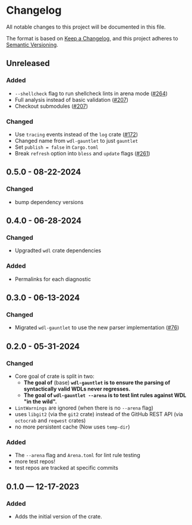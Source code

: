 # Changelog

All notable changes to this project will be documented in this file.

The format is based on [Keep a Changelog](https://keepachangelog.com/en/1.1.0/),
and this project adheres to [Semantic Versioning](https://semver.org/spec/v2.0.0.html).

## Unreleased

### Added

* `--shellcheck` flag to run shellcheck lints in arena mode ([#264](https://github.com/stjude-rust-labs/wdl/pull/264))
* Full analysis instead of basic validation ([#207](https://github.com/stjude-rust-labs/wdl/pull/172))
* Checkout submodules ([#207](https://github.com/stjude-rust-labs/wdl/pull/172))

### Changed

* Use `tracing` events instead of the `log` crate ([#172](https://github.com/stjude-rust-labs/wdl/pull/172))
* Changed name from `wdl-gauntlet` to just `gauntlet`
* Set `publish = false` in `Cargo.toml`
* Break `refresh` option into `bless` and `update` flags ([#261](https://github.com/stjude-rust-labs/wdl/pull/261))

## 0.5.0 - 08-22-2024

### Changed

* bump dependency versions

## 0.4.0 - 06-28-2024

### Changed

* Upgradted `wdl` crate dependencies

### Added

* Permalinks for each diagnostic

## 0.3.0 - 06-13-2024

### Changed

* Migrated `wdl-gauntlet` to use the new parser implementation ([#76](https://github.com/stjude-rust-labs/wdl/pull/76))

## 0.2.0 - 05-31-2024

### Changed

* Core goal of crate is split in two:
  * **The goal of** (base) **`wdl-gauntlet` is to ensure the parsing of syntactically valid WDLs never regresses.**
  * **The goal of `wdl-gauntlet --arena` is to test lint rules against WDL "in the wild".**
* `LintWarnings` are ignored (when there is no `--arena` flag)
* uses `libgit2` (via the `git2` crate) instead of the GitHub REST API (via `octocrab` and `reqwest` crates)
* no more persistent cache (Now uses `temp-dir`)

### Added

* The `--arena` flag and `Arena.toml` for lint rule testing
* more test repos!
* test repos are tracked at specific commits

## 0.1.0 — 12-17-2023

### Added

* Adds the initial version of the crate.
